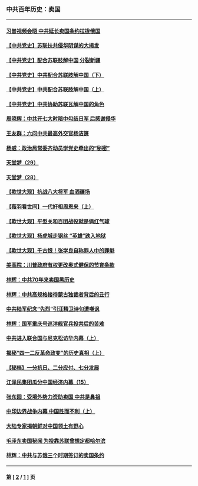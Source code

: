 ### 中共百年历史：卖国
---
#### [习普视频会晤 中共延长卖国条约拉拢俄国](../../pages/nf1176117/n13060971.md?08010430) 
#### [【中共党史】苏联扶共侵华阴谋的大揭发](../../pages/nf1176117/n13056050.md?08010430) 
#### [【中共党史】配合苏联肢解中国 分裂新疆](../../pages/nf1176117/n13040700.md?08010430) 
#### [【中共党史】中共配合苏联肢解中国（下）](../../pages/nf1176117/n13035660.md?08010430) 
#### [【中共党史】中共配合苏联肢解中国（上）](../../pages/nf1176117/n13030262.md?08010430) 
#### [【中共党史】中共协助苏联瓦解中国的角色](../../pages/nf1176117/n13018109.md?08010430) 
#### [周晓辉：中共开七大时暗中勾结日军 后感谢侵华](../../pages/nf1176117/n12921960.md?08010430) 
#### [王友群：六问中共最高外交官杨洁篪](../../pages/nf1176117/n12836495.md?08010430) 
#### [杨威：政治局常委齐动员学党史牵出的“秘密”](../../pages/nf1176117/n12764642.md?08010430) 
#### [天堂梦（29）](../../pages/nf1176117/n12408465.md?08010430) 
#### [天堂梦（28）](../../pages/nf1176117/n12408309.md?08010430) 
#### [【欺世大观】抗战八大将军 血洒疆场](../../pages/nf1176117/n12357044.md?08010430) 
#### [【薇羽看世间】一代奸相周恩来（上）](../../pages/nf1176117/n12401109.md?08010430) 
#### [【欺世大观】平型关和百团战役就是俩红气球](../../pages/nf1176117/n12359157.md?08010430) 
#### [【欺世大观】杨虎城走钢丝 “英雄”跌入地狱](../../pages/nf1176117/n12358840.md?08010430) 
#### [【欺世大观】千古恨！张学良自称罪人中的罪魁](../../pages/nf1176117/n12358629.md?08010430) 
#### [美高院：川普政府有权更改奥式健保的节育条款](../../pages/nf1176117/n12242171.md?08010430) 
#### [林辉：中共70年来卖国黑历史](../../pages/nf1176117/n11552181.md?08010430) 
#### [林辉：中共高规格接待蒙古独裁者背后的丑行](../../pages/nf1176117/n11225005.md?08010430) 
#### [中共陆军纪念“先烈”引汪精卫诗句遭嘲讽](../../pages/nf1176117/n11153345.md?08010430) 
#### [林辉：国军重庆号巡洋舰官兵投共后的苦难](../../pages/nf1176117/n10997801.md?08010430) 
#### [中共进入联合国与尼克松访华内幕（上）](../../pages/nf1176117/n10138788.md?08010430) 
#### [揭秘“四一二反革命政变”的历史真相（上）](../../pages/nf1176117/n9996650.md?08010430) 
#### [【秘档】一分抗日、二分应付、七分发展](../../pages/nf1176117/n9331484.md?08010430) 
#### [江泽民集团瓜分中国经济内幕（15）](../../pages/nf1176117/n9268584.md?08010430) 
#### [张东园：受境外势力资助卖国 中共是鼻祖](../../pages/nf1176117/n9272480.md?08010430) 
#### [中印边界战争内幕 中国胜而不利（上）](../../pages/nf1176117/n9252458.md?08010430) 
#### [大陆专家揭朝鲜对中国领土有野心](../../pages/nf1176117/n9074056.md?08010430) 
#### [毛泽东卖国秘闻 为投靠苏联曾想定都哈尔滨](../../pages/nf1176117/n9058631.md?08010430) 
#### [林辉：中共与苏俄三个时期签订的卖国条约](../../pages/nf1176117/n9036062.md?08010430) 

---
#### 第 [ [2](./2.md?08010430) / [1](./1.md?08010430) ] 页

